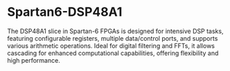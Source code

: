# Spartan6-DSP48A1
The DSP48A1 slice in Spartan-6 FPGAs is designed for intensive DSP tasks, featuring configurable registers, multiple data/control ports, and supports various arithmetic operations. Ideal for digital filtering and FFTs, it allows cascading for enhanced computational capabilities, offering flexibility and high performance.
